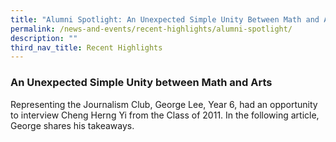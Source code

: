 ```yaml
---
title: "Alumni Spotlight: An Unexpected Simple Unity Between Math and Arts"
permalink: /news-and-events/recent-highlights/alumni-spotlight/
description: ""
third_nav_title: Recent Highlights
---
```

### **An Unexpected Simple Unity between Math and Arts**
Representing the Journalism Club, George Lee, Year 6, had an opportunity to interview Cheng Herng Yi from the Class of 2011. In the following article, George shares his takeaways.

